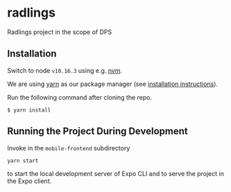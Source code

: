 # radlings
Radlings project in the scope of DPS

## Installation

Switch to node `v10.16.3` using e.g. [nvm](https://github.com/nvm-sh/nvm).

We are using [yarn](https://yarnpkg.com/en/) as our package manager (see [installation instructions](https://yarnpkg.com/en/docs/install)).

Run the following command after cloning the repo.

```
$ yarn install
```

## Running the Project During Development

Invoke in the `mobile-frontend` subdirectory

```
yarn start
```

to start the local development server of Expo CLI and to serve the project in the Expo client.
